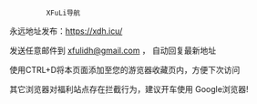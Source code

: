              XFuLi导航
             
永远地址发布：https://xdh.icu/

发送任意邮件到  xfulidh@gmail.com ，  自动回复最新地址

使用CTRL+D将本页面添加至您的游览器收藏页内，方便下次访问

其它浏览器对福利站点存在拦截行为，建议开车使用 Google浏览器!
